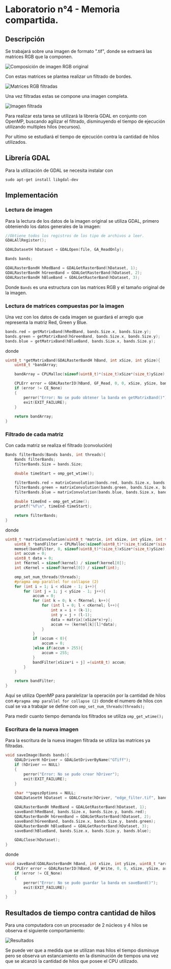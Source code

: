# Laboratorio n°4 - Memoria compartida.

## Descripción
Se trabajará sobre una imagen de formato ".tif", donde se extraerá las matrices RGB que la componen.

![Composición de imagen RGB original](imgs/RGBOrig.png)

Con estas matrices se plantea realizar un filtrado de bordes.

![Matrices RGB filtradas](imgs/RGBFilter.png)

Una vez filtradas estas se compone una imagen completa.

![Imagen filtrada](imgs/ImageFilter.png)

Para realizar esta tarea se utilizará la librería GDAL en conjunto con OpenMP, buscando agilizar el filtrado, disminuyendo el tiempo de ejecución utilizando multiples hilos (recursos).

Por ultimo se estudiará el tiempo de ejecución contra la cantidad de hilos utilizados.

## Librería GDAL
Para la utilización de GDAL se necesita instalar con
```
sudo apt-get install libgdal-dev
```

## Implementación

### Lectura de imagen
Para la lectura de los datos de la imagen original se utiliza GDAL, primero obteniendo los datos generales de la imagen:

```c
//Obtiene todos los registros de los tipo de archivos a leer.
GDALAllRegister();

GDALDatasetH hDataset = GDALOpen(file, GA_ReadOnly);

Bands bands;

GDALRasterBandH hRedBand = GDALGetRasterBand(hDataset, 1);
GDALRasterBandH hGreenBand = GDALGetRasterBand(hDataset, 2);
GDALRasterBandH hBlueBand = GDALGetRasterBand(hDataset, 3);

```

Donde `Bands` es una estructura con las matrices RGB y el tamaño original de la imagen.

### Lectura de matrices compuestas por la imagen
Una vez con los datos de cada imagen se guardará el arreglo que representa la matriz Red, Green y Blue.

```c
bands.red = getMatrixBand(hRedBand, bands.Size.x, bands.Size.y);
bands.green = getMatrixBand(hGreenBand, bands.Size.x, bands.Size.y);
bands.blue = getMatrixBand(hBlueBand, bands.Size.x, bands.Size.y);
```
donde

```c
uint8_t *getMatrixBand(GDALRasterBandH hBand, int xSize, int ySize){
    uint8_t *bandArray;

    bandArray = CPLMalloc(sizeof(uint8_t)*(size_t)xSize*(size_t)ySize);

    CPLErr error = GDALRasterIO(hBand, GF_Read, 0, 0, xSize, ySize, bandArray, xSize, ySize, GDT_Byte, 0, 0);
    if (error != CE_None)
    {
        perror("Error: No se pudo obtener la banda en getMatrixBand()");
        exit(EXIT_FAILURE);
    }
    
    return bandArray;
}
```

### Filtrado de cada matriz
Con cada matriz se realiza el filtrado (convolución)

```c
Bands filterBands(Bands bands, int threads){
    Bands filterBands;
    filterBands.Size = bands.Size;

    double timeStart = omp_get_wtime();

    filterBands.red = matrixConvolution(bands.red, bands.Size.x, bands.Size.y, threads);
    filterBands.green = matrixConvolution(bands.green, bands.Size.x, bands.Size.y, threads);
    filterBands.blue = matrixConvolution(bands.blue, bands.Size.x, bands.Size.y, threads);
    
    double timeEnd = omp_get_wtime();
    printf("%f\n", timeEnd-timeStart);

    return filterBands;
}
```
donde
```c
uint8_t *matrixConvolution(uint8_t *matrix, int xSize, int ySize, int threads){
    uint8_t *bandFilter = CPLMalloc(sizeof(uint8_t)*(size_t)xSize*(size_t)ySize);
    memset(bandFilter, 0, sizeof(uint8_t)*(size_t)xSize*(size_t)ySize);
    int accum = 0;
    uint8_t data = 0;
    int fKernel = sizeof(kernel) / sizeof(kernel[0]);
    int cKernel = sizeof(kernel[0]) / sizeof(int);

    omp_set_num_threads(threads);
    #pragma omp parallel for collapse (2)
    for (int i = 1; i < xSize - 1; i++){
        for (int j = 1; j < ySize - 1; j++){
            accum = 0;
            for (int k = 0; k < fKernel; k++){
                for (int l = 0; l < cKernel; l++){
                    int x = i + (k-1);
                    int y = j + (l-1);
                    data = matrix[(xSize*x)+y];
                    accum += (kernel[k][l]*data);
                }
            }
            if (accum < 0){
                accum = 0;
            }else if(accum > 255){
                accum = 255;
            }
            bandFilter[xSize*i + j] =(uint8_t) accum;
        }
    }

    return bandFilter;
}
```

Aquí se utiliza OpenMP para paralelizar la operación por la cantidad de hilos con `#pragma omp parallel for collapse (2)` donde el numero de hilos con cual se va a trabajar se define con `omp_set_num_threads(threads);`

Para medir cuanto tiempo demanda los filtrados se utiliza `omp_get_wtime();`


### Escritura de la nueva imagen
Para la escritura de la nueva imagen filtrada se utiliza las matrices ya filtradas.

```c
void saveImage(Bands bands){
    GDALDriverH hDriver = GDALGetDriverByName("GTiff");
    if (hDriver == NULL)
    {
        perror("Error: No se pudo crear hDriver");
        exit(EXIT_FAILURE);
    }
    
    char **papszOptions = NULL;
    GDALDatasetH hDataset = GDALCreate(hDriver, "edge_filter.tif", bands.Size.x, bands.Size.y, 3, GDT_Byte, papszOptions);

    GDALRasterBandH hRedBand = GDALGetRasterBand(hDataset, 1);
    saveBand(hRedBand, bands.Size.x, bands.Size.y, bands.red);
    GDALRasterBandH hGreenBand = GDALGetRasterBand(hDataset, 2);
    saveBand(hGreenBand, bands.Size.x, bands.Size.y, bands.green);
    GDALRasterBandH hBlueBand = GDALGetRasterBand(hDataset, 3);
    saveBand(hBlueBand, bands.Size.x, bands.Size.y, bands.blue);

    GDALClose(hDataset);
}
```
donde
```c
void saveBand(GDALRasterBandH hBand, int xSize, int ySize, uint8_t *arrayBand){
    CPLErr error = GDALRasterIO(hBand, GF_Write, 0, 0, xSize, ySize, arrayBand, xSize, ySize, GDT_Byte, 0, 0);
    if (error != CE_None)
    {
        perror("Error: No se pudo guardar la banda en saveBand()");
        exit(EXIT_FAILURE);
    }
}
```

## Resultados de tiempo contra cantidad de hilos
Para una computadora con un procesador de 2 núcleos y 4 hilos se observa el siguiente comportamiento:

![Resultados](imgs/Results.png)

Se puede ver que a medida que se utilizan mas hilos el tiempo disminuye pero se observa un estancamiento en la disminución de tiempos una vez que se alcanzó la cantidad de hilos que posee el CPU utilizado.